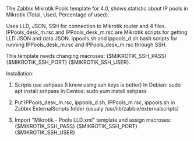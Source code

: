 The Zabbix Mikrotik Pools template for 4.0, shows statistic about IP pools in Mikrotik (Total, Used, Percentage of used).

Uses LLD, JSON, SSH for connection to Mikrotik router and 4 files.
IPPools_desk_m.rsc and IPPools_desk_m.rsc are Mikrotik scripts for getting LLD JSON and data JSON.
ippools.sh and ippools_d.sh bash scripts for running IPPools_desk_m.rsc and IPPools_desk_m.rsc through SSH. 

This template needs changing macroses: {$MIKROTIK_SSH_PASS} {$MIKROTIK_SSH_PORT} {$MIKROTIK_SSH_USER}.

Installation:

1) Scripts use sshpass (I know using ssh keys is better) 
In Debian: sudo apt install sshpass
In Centos: sudo yum install sshpass

2) Put IPPools_desk_m.rsc, ippools_d.sh, IPPools_m.rsc, ippools.sh in Zabbix ExternalScripts folder (usualy /usr/lib/zabbix/externalscripts)

3) Import "Mikrotik - Pools LLD.xml" template and assign macroses: {$MIKROTIK_SSH_PASS} {$MIKROTIK_SSH_PORT} {$MIKROTIK_SSH_USER}

